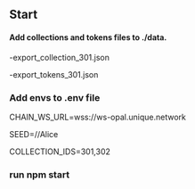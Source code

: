 ## Start

#### Add collections and tokens files to ./data.
-export_collection_301.json

-export_tokens_301.json


### Add envs to .env file
CHAIN_WS_URL=wss://ws-opal.unique.network

SEED=//Alice

COLLECTION_IDS=301,302

### run npm start
